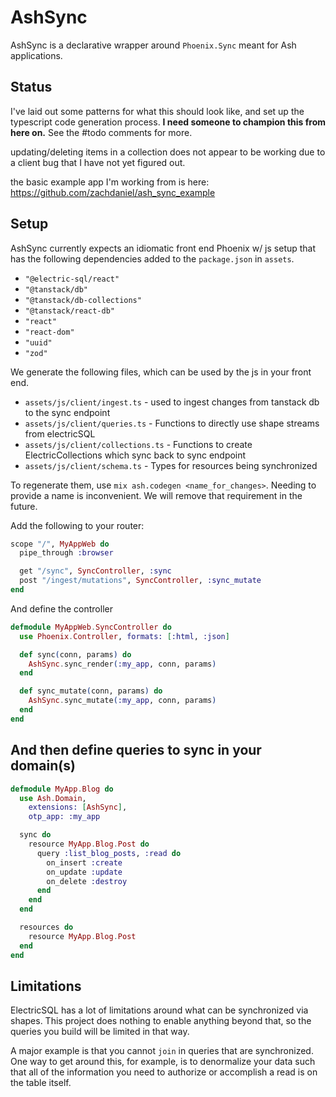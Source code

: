 # AshSync

AshSync is a declarative wrapper around `Phoenix.Sync` meant for Ash applications.

## Status

I've laid out some patterns for what this should look like, and set up the typescript code generation process. **I need someone to champion this from here on.** See the #todo comments for more.

updating/deleting items in a collection does not appear to be working due to a client bug that I have not yet figured out.

the basic example app I'm working from is here: https://github.com/zachdaniel/ash_sync_example

## Setup

AshSync currently expects an idiomatic front end Phoenix w/ js setup that has the following dependencies added to the `package.json` in `assets`.

- `"@electric-sql/react"`
- `"@tanstack/db"`
- `"@tanstack/db-collections"`
- `"@tanstack/react-db"`
- `"react"`
- `"react-dom"`
- `"uuid"`
- `"zod"`

We generate the following files, which can be used by the js in your front end.

- `assets/js/client/ingest.ts` - used to ingest changes from tanstack db to the sync endpoint
- `assets/js/client/queries.ts` - Functions to directly use shape streams from electricSQL
- `assets/js/client/collections.ts` - Functions to create ElectricCollections which sync back to sync endpoint
- `assets/js/client/schema.ts` - Types for resources being synchronized

To regenerate them, use `mix ash.codegen <name_for_changes>`. Needing to provide a name is inconvenient. We will remove that requirement in the future.

Add the following to your router:

```elixir
scope "/", MyAppWeb do
  pipe_through :browser

  get "/sync", SyncController, :sync
  post "/ingest/mutations", SyncController, :sync_mutate
end
```

And define the controller

```elixir
defmodule MyAppWeb.SyncController do
  use Phoenix.Controller, formats: [:html, :json]

  def sync(conn, params) do
    AshSync.sync_render(:my_app, conn, params)
  end

  def sync_mutate(conn, params) do
    AshSync.sync_mutate(:my_app, conn, params)
  end
end
```

## And then define queries to sync in your domain(s)

```elixir
defmodule MyApp.Blog do
  use Ash.Domain,
    extensions: [AshSync],
    otp_app: :my_app

  sync do
    resource MyApp.Blog.Post do
      query :list_blog_posts, :read do
        on_insert :create
        on_update :update
        on_delete :destroy
      end
    end
  end

  resources do
    resource MyApp.Blog.Post
  end
end
```

## Limitations

ElectricSQL has a lot of limitations around what can be synchronized via shapes.
This project does nothing to enable anything beyond that, so the queries you build will be limited in that way.

A major example is that you cannot `join` in queries that are synchronized. One way to get around this, for example, is to denormalize your data such that all of the information you need to authorize or accomplish a read is on the table itself.
